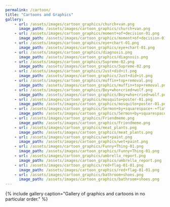 ```yaml
---
permalink: /cartoon/
title: "Cartoons and Graphics"
gallery:
	- url: /assets/images/cartoon_graphics/church+van.png
	  image_path: /assets/images/cartoon_graphics/church+van.png
	- url: /assets/images/cartoon_graphics/moment+of+decision-01.png
	  image_path: /assets/images/cartoon_graphics/moment+of+decision-01.png
	- url: /assets/images/cartoon_graphics/eye+chart-01.png
	  image_path: /assets/images/cartoon_graphics/eye+chart-01.png
	- url: /assets/images/cartoon_graphics/diagnosis.png
	  image_path: /assets/images/cartoon_graphics/diagnosis.png
	- url: /assets/images/cartoon_graphics/Supreme-02.png
	  image_path: /assets/images/cartoon_graphics/Supreme-02.png
	- url: /assets/images/cartoon_graphics/Just+did+it.png
	  image_path: /assets/images/cartoon_graphics/Just+did+it.png
	- url: /assets/images/cartoon_graphics/muffin+top+removal.png
	  image_path: /assets/images/cartoon_graphics/muffin+top+removal.png
	- url: /assets/images/cartoon_graphics/Boy+who+cried+wolf.png
	  image_path: /assets/images/cartoon_graphics/Boy+who+cried+wolf.png
	- url: /assets/images/cartoon_graphics/mosquito+poster-01.png
	  image_path: /assets/images/cartoon_graphics/mosquito+poster-01.png
	- url: /assets/images/cartoon_graphics/Sermon+by+squarespace+-+flat.png
	  image_path: /assets/images/cartoon_graphics/Sermon+by+squarespace+-+flat.png
	- url: /assets/images/cartoon_graphics/Friendmeme.png
	  image_path: /assets/images/cartoon_graphics/Friendmeme.png
	- url: /assets/images/cartoon_graphics/meat_plants.png
	  image_path: /assets/images/cartoon_graphics/meat_plants.png
	- url: /assets/images/cartoon_graphics/wet+paint.png
	  image_path: /assets/images/cartoon_graphics/wet+paint.png
	- url: /assets/images/cartoon_graphics/Funny+Thing-01.png
	  image_path: /assets/images/cartoon_graphics/Funny+Thing-01.png
	- url: /assets/images/cartoon_graphics/umbrella_report.png
	  image_path: /assets/images/cartoon_graphics/umbrella_report.png
	- url: /assets/images/cartoon_graphics/red+flag-01-01.png
	  image_path: /assets/images/cartoon_graphics/red+flag-01-01.png
	- url: /assets/images/cartoon_graphics/bathroom+shoes.png
	  image_path: /assets/images/cartoon_graphics/bathroom+shoes.png
---
```

{% include gallery caption="Gallery of graphics and cartoons in no particular order." %}